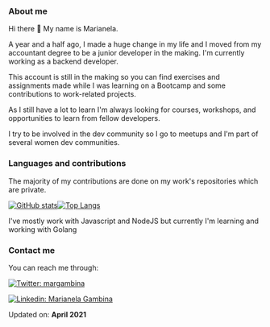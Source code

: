 ### About me

 Hi there 👋 My name is Marianela.

A year and a half ago, I made a huge change in my life and I moved from my accountant degree to be a junior developer in the making. I'm currently working as a backend developer.

This account is still in the making so you can find exercises and assignments made while I was learning on a Bootcamp and some contributions to work-related projects.

As I still have a lot to learn I'm always looking for courses, workshops, and opportunities to learn from fellow developers.

I try to be involved in the dev community so I go to meetups and I'm part of several women dev communities.

### Languages and contributions

The majority of my contributions are done on my work's repositories which are private.

[![GitHub stats](https://github-readme-stats.vercel.app/api?username=mgambina&show_icons=true&theme=cobalt)](https://github.com/mgambina/github-readme-stats)[![Top Langs](https://github-readme-stats.vercel.app/api/top-langs/?username=mgambina&theme=cobalt)](https://github.com/mgambina/github-readme-stats)

I've mostly work with Javascript and NodeJS but currently I'm learning and working with Golang

### Contact me

You can reach me through:

[![Twitter: margambina](https://img.shields.io/twitter/follow/margambina?style=social)](https://twitter.com/margambina)

[![Linkedin: Marianela Gambina](https://img.shields.io/badge/-MarianelaGambina-blue?style=flat-square&logo=Linkedin&logoColor=white&link=https://www.linkedin.com/in/marianela-gambina/)](https://www.linkedin.com/in/marianela-gambina)

Updated on: **April 2021**
<!--
**mgambina/mgambina** is a ✨ _special_ ✨ repository because its `README.md` (this file) appears on your GitHub profile.

Here are some ideas to get you started:

- 🔭 I’m currently working on ...
- 🌱 I’m currently learning ...
- 👯 I’m looking to collaborate on ...
- 🤔 I’m looking for help with ...
- 💬 Ask me about ...
- 📫 How to reach me: ...
- 😄 Pronouns: ...
- ⚡ Fun fact: ...
-->
